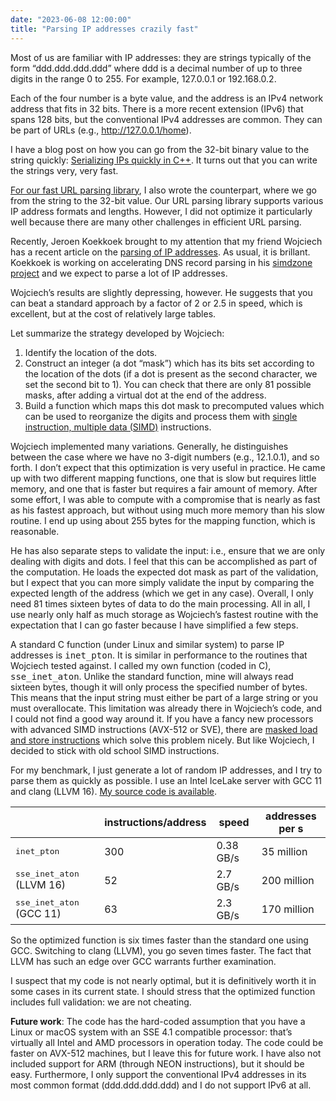 ```yaml
---
date: "2023-06-08 12:00:00"
title: "Parsing IP addresses crazily fast"
---
```




Most of us are familiar with IP addresses: they are strings typically of the form &ldquo;ddd.ddd.ddd.ddd&rdquo; where ddd is a decimal number of up to three digits in the range 0 to 255. For example, 127.0.0.1 or 192.168.0.2.

Each of the four number is a byte value, and the address is an IPv4 network address that fits in 32 bits. There is a more recent extension (IPv6) that spans 128 bits, but the conventional IPv4 addresses are common. They can be part of URLs (e.g., http://127.0.0.1/home).

I have a blog post on how you can go from the 32-bit binary value to the string quickly: [Serializing IPs quickly in C++](/lemire/blog/2023/02/01/serializing-ips-quickly-in-c/). It turns out that you can write the strings very, very fast.

[For our fast URL parsing library](https://www.ada-url.com), I also wrote the counterpart, where we go from the string to the 32-bit value. Our URL parsing library supports various IP address formats and lengths. However, I did not optimize it particularly well because there are many other challenges in efficient URL parsing.

Recently, Jeroen Koekkoek brought to my attention that my friend Wojciech has a recent article on the [parsing of IP addresses](http://0x80.pl/notesen/2023-04-09-faster-parse-ipv4.html). As usual, it is brillant. Koekkoek is working on accelerating DNS record parsing in his [simdzone project](https://fosdem.org/2023/schedule/event/dns_parsing_zone_files_really_fast/) and we expect to parse a lot of IP addresses.

Wojciech&rsquo;s results are slightly depressing, however. He suggests that you can beat a standard approach by a factor of 2 or 2.5 in speed, which is excellent, but at the cost of relatively large tables.

Let summarize the strategy developed by Wojciech:

1. Identify the location of the dots.
1. Construct an integer (a dot &ldquo;mask&rdquo;) which has its bits set according to the location of the dots (if a dot is present as the second character, we set the second bit to 1). You can check that there are only 81 possible masks, after adding a virtual dot at the end of the address.
1. Build a function which maps this dot mask to precomputed values which can be used to reorganize the digits and process them with [single instruction, multiple data (SIMD)](https://en.wikipedia.org/wiki/Single_instruction,_multiple_data) instructions.


Wojciech implemented many variations. Generally, he distinguishes between the case where we have no 3-digit numbers (e.g., 12.1.0.1), and so forth. I don&rsquo;t expect that this optimization is very useful in practice. He came up with two different mapping functions, one that is slow but requires little memory, and one that is faster but requires a fair amount of memory. After some effort, I was able to compute with a compromise that is nearly as fast as his fastest approach, but without using much more memory than his slow routine. I end up using about 255 bytes for the mapping function, which is reasonable.

He has also separate steps to validate the input: i.e., ensure that we are only dealing with digits and dots. I feel that this can be accomplished as part of the computation. He loads the expected dot mask as part of the validation, but I expect that you can more simply validate the input by comparing the expected length of the address (which we get in any case). Overall, I only need 81 times sixteen bytes of data to do the main processing. All in all, I use nearly only half as much storage as Wojciech&rsquo;s fastest routine with the expectation that I can go faster because I have simplified a few steps.

A standard C function (under Linux and similar system) to parse IP addresses is <tt>inet_pton</tt>. It is similar in performance to the routines that Wojciech tested against. I called my own function (coded in C), <tt>sse_inet_aton</tt>. Unlike the standard function, mine will always read sixteen  bytes, though it will only process the specified number of bytes. This means that the input string must either be part of a large string or you must overallocate. This limitation was already there in Wojciech&rsquo;s code, and I could not find a good way around it. If you have a fancy new processors with advanced SIMD instructions (AVX-512 or SVE), there are [masked load and store instructions](/lemire/blog/2022/11/08/modern-vector-programming-with-masked-loads-and-stores/) which solve this problem nicely. But like Wojciech, I decided to stick with old school SIMD instructions.

For my benchmark, I just generate a lot of random IP addresses, and I try to parse them as quickly as possible. I use an Intel IceLake server with GCC 11 and clang (LLVM 16). [My source code is available](https://github.com/lemire/Code-used-on-Daniel-Lemire-s-blog/tree/master/2023/06/08).

&nbsp;                   |instructions/address     |speed                    |addresses per s          |
-------------------------|-------------------------|-------------------------|-------------------------|
<tt>inet_pton</tt>       |300                      |0.38 GB/s                |35 million               |
<tt>sse_inet_aton</tt> (LLVM 16) |52                       |2.7 GB/s                 |200 million              |
<tt> sse_inet_aton</tt> (GCC 11) |63                       |2.3 GB/s                 |170 million              |


So the optimized function is six times faster than the standard one using GCC. Switching to clang (LLVM), you go seven times faster. The fact that LLVM has such an edge over GCC warrants further examination.

I suspect that my code is not nearly optimal, but it is definitively worth it in some cases in its current state. I should stress that the optimized function includes full validation: we are not cheating.

__Future work__: The code has the hard-coded assumption that you have a Linux or macOS system with an SSE 4.1 compatible processor: that&rsquo;s virtually all Intel and AMD processors in operation today. The code could be faster on AVX-512 machines, but I leave this for future work. I have also not included support for ARM (through NEON instructions), but it should be easy. Furthermore, I only support the conventional IPv4 addresses in its most common format (ddd.ddd.ddd.ddd) and I do not support IPv6 at all.

